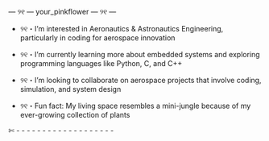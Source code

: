 — ୨୧ — your_pinkflower — ୨୧ — 

- ୨୧・I’m interested in Aeronautics & Astronautics Engineering, particularly in coding for aerospace innovation 

- ୨୧・I’m currently learning more about embedded systems and exploring programming languages like Python, C, and C++ 

- ୨୧・I’m looking to collaborate on aerospace projects that involve coding, simulation, and system design 

- ୨୧・Fun fact: My living space resembles a mini-jungle because of my ever-growing collection of plants  

✄ - - - - - - - - - - - - - - - - - - -
